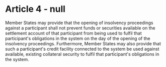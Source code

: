 # Article 4 - null


Member States may provide that the opening of insolvency proceedings against a participant shall not prevent funds or securities available on the settlement account of that participant from being used to fulfil that participant's obligations in the system on the day of the opening of the insolvency proceedings. Furthermore, Member States may also provide that such a participant's credit facility connected to the system be used against available, existing collateral security to fulfil that participant's obligations in the system.
